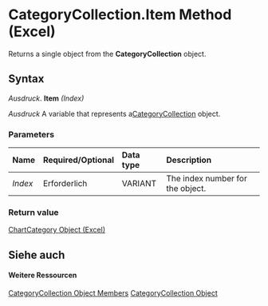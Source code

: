 
# CategoryCollection.Item Method (Excel)

Returns a single object from the  **CategoryCollection** object.


## Syntax

 _Ausdruck_. **Item** _(Index)_

 _Ausdruck_ A variable that represents a[CategoryCollection](5fc7e8c2-6fcb-8726-36f8-d4ae8c2c91e1.md) object.


### Parameters



|**Name**|**Required/Optional**|**Data type**|**Description**|
|:-----|:-----|:-----|:-----|
| _Index_|Erforderlich|VARIANT|The index number for the object.|

### Return value

[ChartCategory Object (Excel)](2060fdef-8da0-b549-462d-129cf093a3da.md)


## Siehe auch


#### Weitere Ressourcen


[CategoryCollection Object Members](http://msdn.microsoft.com/library/39a6f85c-2219-79df-cbbc-0bcc21a517e8%28Office.15%29.aspx)
[CategoryCollection Object](5fc7e8c2-6fcb-8726-36f8-d4ae8c2c91e1.md)